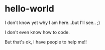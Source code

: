 # hello-world
I don't know yet why I am here...but I'll see.. ;)

I don't even know how to code.

But that's ok, I have people to help me!!
